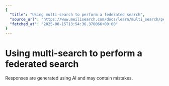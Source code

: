 ```yaml
---
{
  "title": "Using multi-search to perform a federated search",
  "source_url": "https://www.meilisearch.com/docs/learn/multi_search/performing_federated_search",
  "fetched_at": "2025-08-15T13:54:36.370066+00:00"
}
---
```


# Using multi-search to perform a federated search

Responses are generated using AI and may contain mistakes.

